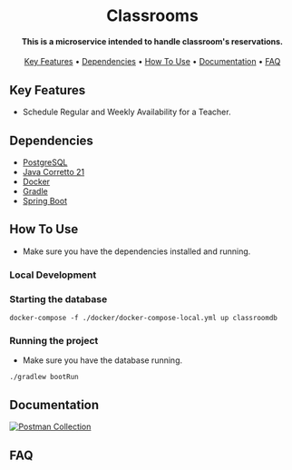
<h1 align="center">
  Classrooms
  <br>
</h1>
<h4 align="center">This is a microservice intended to handle classroom's reservations.</h4>
<p align="center">
  <a href="#key-features">Key Features</a> •
  <a href="#dependencies">Dependencies</a> •
  <a href="#how-to-use">How To Use</a> •
  <a href="#documentation">Documentation</a> •
  <a href="#faq">FAQ</a>
</p>

## Key Features
- Schedule Regular and Weekly Availability for a Teacher.

## Dependencies
- [PostgreSQL](https://www.postgresql.org/)
- [Java Corretto 21](https://sdkman.io/jdks)
- [Docker](https://docs.docker.com/install/)
- [Gradle](https://gradle.org/)
- [Spring Boot](https://spring.io/projects/spring-boot)

## How To Use
- Make sure you have the dependencies installed and running.

### Local Development

### Starting the database

```shell
docker-compose -f ./docker/docker-compose-local.yml up classroomdb
```

### Running the project

- Make sure you have the database running.
```shell
./gradlew bootRun
```

## Documentation
[![Postman Collection](https://run.pstmn.io/button.svg)](CLASSROOMS.postman_collection.json)

## FAQ

